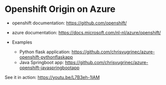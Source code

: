 # Openshift Origin on Azure

* openshift documentation: https://github.com/openshift/
* azure documentation: https://docs.microsoft.com/nl-nl/azure/openshift/

* Examples
   * Python flask application: https://github.com/chrisvugrinec/azure-openshift-pythonflaskapp
   * Java Springboot app: https://github.com/chrisvugrinec/azure-openshift-javaspringbootapp

See it in action: https://youtu.be/L7B3eh-1lAM
